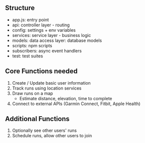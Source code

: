 ## Structure

-   app.js: entry point
-   api: controller layer - routing
-   config: settings + env variables
-   services: service layer - business logic
-   models: data access layer: database models
-   scripts: npm scripts
-   subscribers: async event handlers
-   test: test suites

## Core Functions needed

1. Create / Update basic user information
2. Track runs using location services
3. Draw runs on a map
    - Estimate distance, elevation, time to complete
4. Connect to external APIs (Garmin Connect, Fitbit, Apple Health)

## Additional Functions

1. Optionally see other users' runs
2. Schedule runs, allow other users to join
